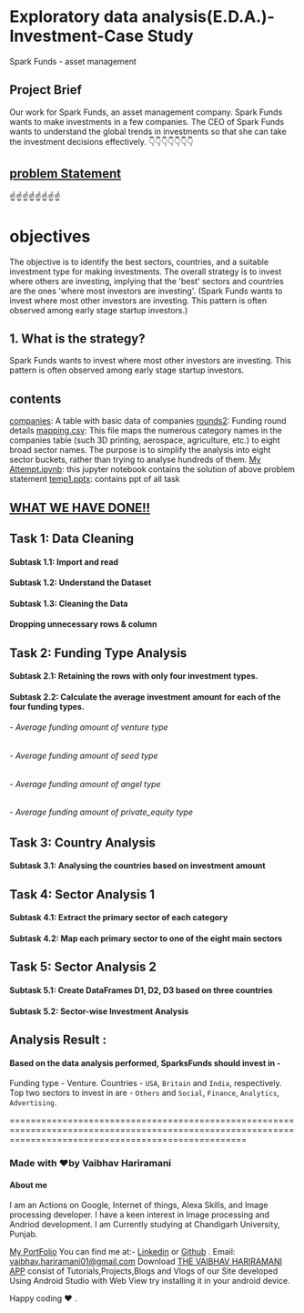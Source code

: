 # Exploratory data analysis(E.D.A.)-Investment-Case Study
Spark Funds - asset management

## Project Brief
Our work for Spark Funds, an asset management company. Spark Funds wants to make investments in a few companies. The CEO of Spark Funds wants to understand the global trends in investments so that she can take the investment decisions effectively.
:point_down::point_down::point_down::point_down::point_down::point_down::point_down:
## [problem Statement](https://github.com/vaibhavhariaramani/Spark-Funds-Investment-CaseStudy/blob/master/Problem-Statement.md)

:point_up::point_up::point_up::point_up::point_up::point_up::point_up::point_up:
# objectives
The objective is to identify the best sectors, countries, and a suitable investment type for making investments. The overall strategy is to invest where others are investing, implying that the 'best' sectors and countries are the ones 'where most investors are investing'. (Spark Funds wants to invest where most other investors are investing. This pattern is often observed among early stage startup investors.)
 
## 1. What is the strategy?

Spark Funds wants to invest where most other investors are investing. This pattern is often observed among early stage startup investors.

##  contents

[companies](https://github.com/vaibhavhariaramani/Spark-Funds-Investment-CaseStudy/blob/master/companies.txt): A table with basic data of companies
[rounds2](https://github.com/vaibhavhariaramani/Spark-Funds-Investment-CaseStudy/blob/master/rounds2.csv): Funding round details
[mapping.csv](https://github.com/vaibhavhariaramani/Spark-Funds-Investment-CaseStudy/blob/master/mapping.csv): This file maps the numerous category names in the companies table (such 3D printing, aerospace, agriculture, etc.) to eight broad sector names. The purpose is to simplify the analysis into eight sector buckets, rather than trying to analyse hundreds of them.
[My Attempt.ipynb](https://github.com/vaibhavhariaramani/Spark-Funds-Investment-CaseStudy/blob/master/My%20Attempt.ipynb): this jupyter notebook contains the solution of above problem statement
[temp1.pptx](https://github.com/vaibhavhariaramani/Spark-Funds-Investment-CaseStudy/blob/master/temp1.pptx): contains ppt of all task

## [WHAT WE HAVE DONE!!](https://github.com/vaibhavhariaramani/Spark-Funds-Investment-CaseStudy/blob/master/My%20Attempt.ipynb)
## Task 1: Data Cleaning
#### Subtask 1.1: Import and read
#### Subtask 1.2: Understand the Dataset
#### Subtask 1.3: Cleaning the Data
#### Dropping unnecessary rows & column

## Task 2: Funding Type Analysis
#### Subtask 2.1: Retaining the rows with only four investment types.
#### Subtask 2.2: Calculate the average investment amount for each of the four funding types.
###### - Average funding amount of venture type
###### - Average funding amount of seed type
###### - Average funding amount of angel type
###### - Average funding amount of private_equity type
 
## Task 3: Country Analysis
#### Subtask 3.1: Analysing the countries based on investment amount
## Task 4: Sector Analysis 1
#### Subtask 4.1: Extract the primary sector of each category
#### Subtask 4.2: Map each primary sector to one of the eight main sectors
## Task 5: Sector Analysis 2
#### Subtask 5.1: Create DataFrames D1, D2, D3 based on three countries
#### Subtask 5.2: Sector-wise Investment Analysis

## Analysis Result :
#### Based on the data analysis performed, SparksFunds should invest in -

Funding type - Venture.
Countries - `USA`, `Britain` and `India`, respectively.
Top two sectors to invest in are - `Others` and `Social`, `Finance`, `Analytics`, `Advertising`.

=========================================================================================================================================================
### Made with ❤️by Vaibhav Hariramani
#### About me

I am an Actions on Google, Internet of things, Alexa Skills, and Image processing developer.
I have a keen interest in Image processing and Andriod development.
I am Currently studying at  Chandigarh University, Punjab.

[My PortFolio](https://vaibhavhariaramani.github.io/)
You can find me at:-
[Linkedin](https://www.linkedin.com/in/vaibhav-hariramani-087488186/) or [Github](https://github.com/vaibhavhariaramani) .
Email: [vaibhav.hariramani01@gmail.com](mailto:vaibhav.hariramani01@gmail.com)
Download [THE VAIBHAV HARIRAMANI APP](https://github.com/vaibhavhariaramani/The-Vaibhav-Hariramani-App/raw/master/vaibhav%20hariramani%20app.apk) consist of Tutorials,Projects,Blogs and Vlogs of our Site developed Using Android Studio with Web View try installing it in your android device.

Happy coding ❤️ .
